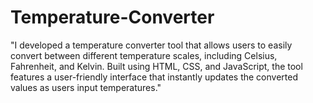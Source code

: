 # Temperature-Converter
"I developed a temperature converter tool that allows users to easily convert between different temperature scales, including Celsius, Fahrenheit, and Kelvin. Built using HTML, CSS, and JavaScript, the tool features a user-friendly interface that instantly updates the converted values as users input temperatures."

